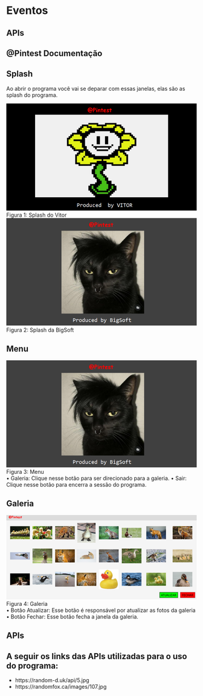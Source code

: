 # Eventos

## APIs

## @Pintest Documentação

## Splash
Ao abrir o programa você vai se deparar com essas janelas, elas são as splash do programa.
<div>
<img src="https://github.com/vitor273/Eventos/blob/main/res/splash1.PNG">
<br>
 Figura 1: Splash do Vitor
</div>
<div>
<img src="https://github.com/vitor273/Eventos/blob/main/res/splash2.png">
<br>
Figura 2: Splash da BigSoft
</div>

## Menu 
<div>
<img src="https://github.com/vitor273/Eventos/blob/main/res/splash2.PNG">
<br>
Figura 3: Menu
</div>
•	Galeria: Clique nesse botão para ser direcionado para a galeria.
•	Sair: Clique nesse botão para encerra a sessão do programa.

## Galeria

<div>
<img src="https://github.com/vitor273/Eventos/blob/main/res/Galeria.png">
<br>
Figura 4: Galeria
</div>
•	Botão Atualizar: Esse botão é responsável por atualizar as fotos da galeria
•	Botão Fechar: Esse botão fecha a janela da galeria.


## APIs

## A seguir os links das APIs utilizadas para o uso do programa:

<ul>
  <li>https://random-d.uk/api/5.jpg</li>
  <li>https://randomfox.ca/images/107.jpg</li>
</ul>
